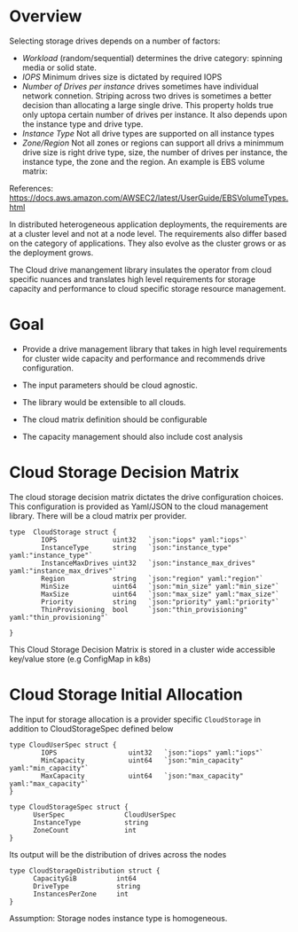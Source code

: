 
# Overview

Selecting storage drives depends on a number of factors:

-  *Workload* (random/sequential) determines the drive category: spinning media or solid state.
-  *IOPS*  Minimum drives size is dictated by required IOPS 
-  *Number of Drives per instance* drives sometimes have individual network connetion. Striping across two drives is sometimes a better decision than allocating a large single drive. This property holds true only uptopa certain number of drives per instance. It also depends upon the instance type and drive type.
-  *Instance Type* Not all drive types are supported on all instance types
-  *Zone/Region* Not all zones or regions can support all drivs a minimmum drive size is right drive type, size, the number of drives per instance, the instance type, the zone and the region. An example is EBS volume matrix:

References: https://docs.aws.amazon.com/AWSEC2/latest/UserGuide/EBSVolumeTypes.html 

In distributed heterogeneous application deployments, the requirements are at a cluster level and not at a node level. The requirements also differ based on the category of applications. They also evolve as the cluster grows or as the deployment grows.

The Cloud drive manangement library insulates the operator from cloud specific nuances and translates high level requirements for storage capacity and performance to cloud specific storage resource management.


# Goal

- Provide a drive management library that takes in high level requirements for cluster wide capacity and performance and recommends drive configuration.

- The input parameters should be cloud agnostic. 

- The library would be extensible to all clouds.

- The cloud matrix definition should be configurable

- The capacity management should also include cost analysis


# Cloud Storage Decision Matrix

The cloud storage decision matrix dictates the drive configuration choices. This configuration is provided as Yaml/JSON to the cloud management library. There will be a cloud matrix per provider.

```
type  CloudStorage struct {
        IOPS              uint32   `json:"iops" yaml:"iops"`
        InstanceType      string   `json:"instance_type" yaml:"instance_type"`
        InstanceMaxDrives uint32   `json:"instance_max_drives" yaml:"instance_max_drives"`
        Region            string   `json:"region" yaml:"region"`
        MinSize           uint64   `json:"min_size" yaml:"min_size"`
        MaxSize           uint64   `json:"max_size" yaml:"max_size"`
        Priority          string   `json:"priority" yaml:"priority"`
        ThinProvisioning  bool     `json:"thin_provisioning" yaml:"thin_provisioning"`

}
```

This Cloud Storage Decision Matrix is stored in a cluster wide accessible key/value store (e.g ConfigMap in k8s)

# Cloud Storage Initial Allocation

The input for storage allocation is a provider specific `CloudStorage` in addition to CloudStorageSpec defined below

```
type CloudUserSpec struct {
        IOPS                  uint32   `json:"iops" yaml:"iops"`
        MinCapacity           uint64   `json:"min_capacity" yaml:"min_capacity"`
        MaxCapacity           uint64   `json:"max_capacity" yaml:"max_capacity"`
}

type CloudStorageSpec struct {
      UserSpec               CloudUserSpec
      InstanceType           string
      ZoneCount              int
}

```

Its output will be the distribution of drives across the nodes

```
type CloudStorageDistribution struct {
      CapacityGiB          int64
      DriveType            string
      InstancesPerZone     int
}

```


Assumption: Storage nodes instance type is homogeneous.






